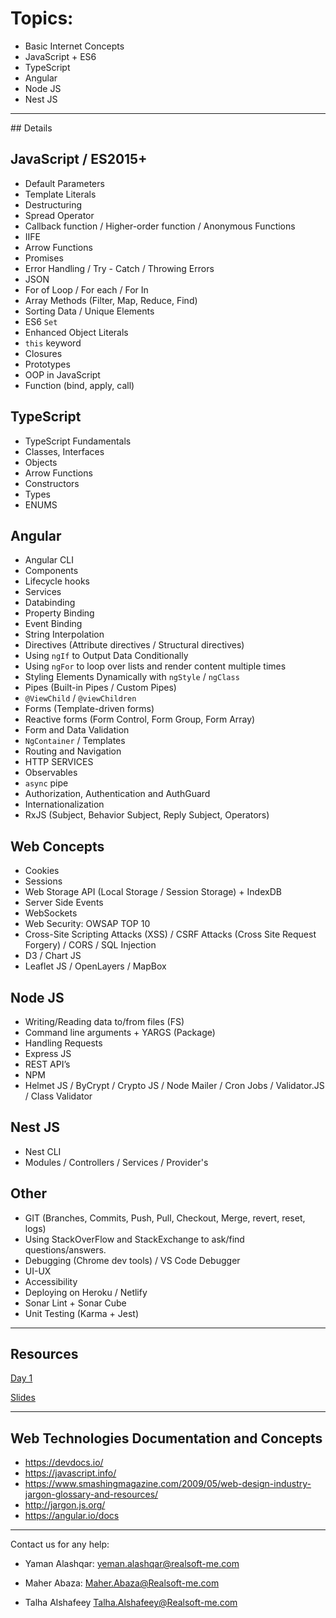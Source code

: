 
# Topics:
- Basic Internet Concepts
- JavaScript + ES6
- TypeScript
- Angular
- Node JS
- Nest JS

<hr>
## Details

JavaScript / ES2015+
 --

- Default Parameters
- Template Literals
- Destructuring
- Spread Operator
- Callback function / Higher-order function / Anonymous Functions 
- IIFE
- Arrow Functions
- Promises
- Error Handling / Try - Catch / Throwing Errors
- JSON
- For of Loop / For each / For In
- Array Methods (Filter, Map, Reduce, Find)
- Sorting Data / Unique Elements
- ES6 `Set` 
- Enhanced Object Literals
-  `this` keyword
- Closures
- Prototypes
- OOP in JavaScript
- Function (bind, apply, call)



TypeScript
 --

- TypeScript Fundamentals 
- Classes, Interfaces
- Objects 
- Arrow Functions
- Constructors
- Types
- ENUMS

Angular
 --

- Angular CLI 
- Components
- Lifecycle hooks
- Services
- Databinding 
- Property Binding 
- Event Binding 
- String Interpolation
- Directives (Attribute directives / Structural directives)
- Using `ngIf` to Output Data Conditionally 
- Using `ngFor` to loop over lists and render content multiple times
- Styling Elements Dynamically with `ngStyle` / `ngClass`
- Pipes (Built-in Pipes / Custom Pipes)
- `@ViewChild` / `@viewChildren`
- Forms (Template-driven forms)
- Reactive forms (Form Control, Form Group, Form Array)
- Form and Data Validation 
- `NgContainer` / Templates 
- Routing and Navigation 
- HTTP SERVICES
- Observables 
- `async` pipe
- Authorization, Authentication and AuthGuard 
- Internationalization
- RxJS (Subject, Behavior Subject, Reply Subject, Operators) 


Web Concepts
 --

- Cookies
- Sessions 
- Web Storage API (Local Storage / Session Storage) + IndexDB
- Server Side Events
- WebSockets 
- Web Security: OWSAP TOP 10
- Cross-Site Scripting Attacks (XSS) / CSRF Attacks (Cross Site Request Forgery) / CORS / SQL Injection
- D3 / Chart JS
- Leaflet JS / OpenLayers / MapBox

Node JS
 --

- Writing/Reading data to/from files (FS)
- Command line arguments + YARGS (Package)
- Handling Requests 
- Express JS 
- REST API’s
- NPM 
- Helmet JS / ByCrypt / Crypto JS / Node Mailer / Cron Jobs / Validator.JS / Class Validator 
 

Nest JS
 --

- Nest CLI
- Modules / Controllers / Services / Provider's 

Other
 --

- GIT (Branches, Commits, Push, Pull, Checkout, Merge, revert, reset, logs)
- Using StackOverFlow and StackExchange to ask/find questions/answers.
- Debugging (Chrome dev tools) / VS Code Debugger
- UI-UX 
- Accessibility
- Deploying on Heroku / Netlify 
- Sonar Lint + Sonar Cube 
- Unit Testing (Karma + Jest)

<hr>

## Resources
[Day 1](https://github.com/dev-yaman/realsoft-trainees/blob/main/Day1/README.md)

[Slides](https://github.com/dev-yaman/realsoft-trainees/blob/main/Day1/Slides)

<hr>

Web Technologies Documentation and Concepts
 -- 
 - https://devdocs.io/
 - https://javascript.info/
 - https://www.smashingmagazine.com/2009/05/web-design-industry-jargon-glossary-and-resources/
 - http://jargon.js.org/
 - https://angular.io/docs

<hr>

Contact us for any help:

- Yaman Alashqar: yeman.alashqar@realsoft-me.com

 - Maher Abaza: Maher.Abaza@Realsoft-me.com

 - Talha Alshafeey Talha.Alshafeey@Realsoft-me.com
